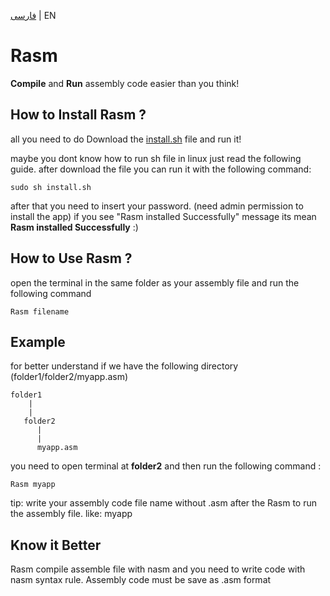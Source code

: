 [فارسی](https://github.com/2077DevWave/Rasm/blob/main/README-fa.md) | EN

# Rasm
**Compile** and **Run** assembly code easier than you think!

## How to Install Rasm ?
all you need to do Download the [install.sh](https://github.com/2077DevWave/Rasm/releases/download/V1.0/install.sh) file and run it!

maybe you dont know how to run sh file in linux just read the following guide.
after download the file you can run it with the following command:
```
sudo sh install.sh
```
after that you need to insert your password. (need admin permission to install the app)
if you see "Rasm installed Successfully" message its mean **Rasm installed Successfully** :)

## How to Use Rasm ?
open the terminal in the same folder as your assembly file and run the following command
```
Rasm filename
```
## Example
for better understand if we have the following directory (folder1/folder2/myapp.asm)
```
folder1
    |
    |
   folder2
      |
      |
      myapp.asm
```
you need to open terminal at **folder2** and then run the following command :
```
Rasm myapp
```
tip: write your assembly code file name without .asm after the Rasm to run the assembly file. like: myapp

## Know it Better
Rasm compile assemble file with nasm and you need to write code with nasm syntax rule. 
Assembly code must be save as .asm format
